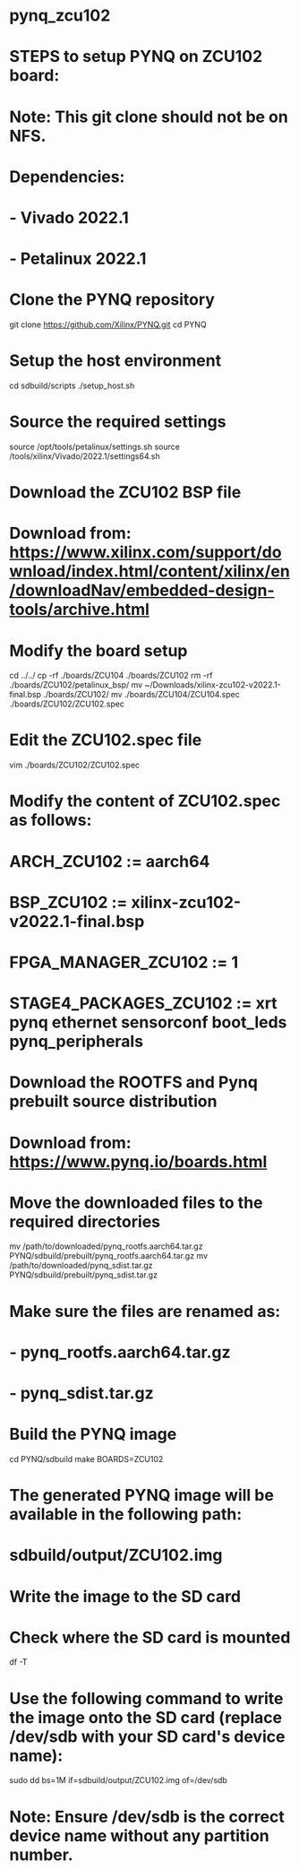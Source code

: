 # pynq_zcu102
# STEPS to setup PYNQ on ZCU102 board:

# Note: This git clone should not be on NFS.

# Dependencies:
# - Vivado 2022.1
# - Petalinux 2022.1

# Clone the PYNQ repository
git clone https://github.com/Xilinx/PYNQ.git
cd PYNQ

# Setup the host environment
cd sdbuild/scripts
./setup_host.sh

# Source the required settings
source /opt/tools/petalinux/settings.sh
source /tools/xilinx/Vivado/2022.1/settings64.sh

# Download the ZCU102 BSP file
# Download from: https://www.xilinx.com/support/download/index.html/content/xilinx/en/downloadNav/embedded-design-tools/archive.html

# Modify the board setup
cd ../../
cp -rf ./boards/ZCU104 ./boards/ZCU102
rm -rf ./boards/ZCU102/petalinux_bsp/
mv ~/Downloads/xilinx-zcu102-v2022.1-final.bsp ./boards/ZCU102/
mv ./boards/ZCU104/ZCU104.spec ./boards/ZCU102/ZCU102.spec

# Edit the ZCU102.spec file
vim ./boards/ZCU102/ZCU102.spec

# Modify the content of ZCU102.spec as follows:
# ARCH_ZCU102 := aarch64
# BSP_ZCU102 := xilinx-zcu102-v2022.1-final.bsp
# FPGA_MANAGER_ZCU102 := 1
# STAGE4_PACKAGES_ZCU102 := xrt pynq ethernet sensorconf boot_leds pynq_peripherals

# Download the ROOTFS and Pynq prebuilt source distribution
# Download from: https://www.pynq.io/boards.html

# Move the downloaded files to the required directories
mv /path/to/downloaded/pynq_rootfs.aarch64.tar.gz PYNQ/sdbuild/prebuilt/pynq_rootfs.aarch64.tar.gz
mv /path/to/downloaded/pynq_sdist.tar.gz PYNQ/sdbuild/prebuilt/pynq_sdist.tar.gz

# Make sure the files are renamed as:
# - pynq_rootfs.aarch64.tar.gz
# - pynq_sdist.tar.gz

# Build the PYNQ image
cd PYNQ/sdbuild
make BOARDS=ZCU102

# The generated PYNQ image will be available in the following path:
# sdbuild/output/ZCU102.img

# Write the image to the SD card
# Check where the SD card is mounted
df -T

# Use the following command to write the image onto the SD card (replace /dev/sdb with your SD card's device name):
sudo dd bs=1M if=sdbuild/output/ZCU102.img of=/dev/sdb

# Note: Ensure /dev/sdb is the correct device name without any partition number.
